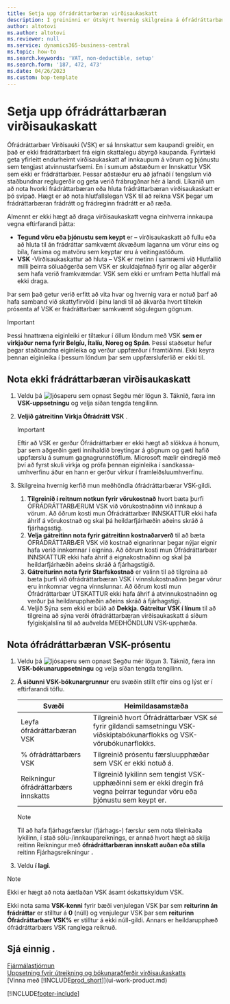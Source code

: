 ```yaml
---
title: Setja upp ófrádráttarbæran virðisaukaskatt
description: Í greininni er útskýrt hvernig skilgreina á ófrádráttarbæran virðisaukaskatt í Microsoft Dynamics 365 Business Central.
author: altotovi
ms.author: altotovi
ms.reviewer: null
ms.service: dynamics365-business-central
ms.topic: how-to
ms.search.keywords: 'VAT, non-deductible, setup'
ms.search.form: '187, 472, 473'
ms.date: 04/26/2023
ms.custom: bap-template
---
```


# <a name="set-up-non-deductible-vat" />Setja upp ófrádráttarbæran virðisaukaskatt

Ófrádráttarbær Virðisauki (VSK) er sá Innskattur sem kaupandi greiðir, en það er ekki frádráttarbært frá eigin skattalegu ábyrgð kaupanda. Fyrirtæki geta yfirleitt endurheimt virðisaukaskatt af innkaupum á vörum og þjónustu sem tengjast atvinnustarfsemi. En í sumum aðstæðum er Innskattur VSK sem ekki er frádráttarbær. Þessar aðstæður eru að jafnaði í tengslum við staðbundnar reglugerðir og geta verið frábrugðnar hér á landi. Líkanið um að nota hvorki frádráttarbæran eða hluta frádráttarbæran virðisaukaskatt er þó svipað. Hægt er að nota hlutfallslegan VSK til að reikna VSK þegar um frádráttarbæran frádrátt og frádreginn frádrátt er að ræða.

Almennt er ekki hægt að draga virðisaukaskatt vegna einhverra innkaupa vegna eftirfarandi þátta:

- **Tegund vöru eða þjónustu sem keypt**  er – virðisaukaskatt að fullu eða að hluta til án frádráttar samkvæmt ákvæðum laganna um vörur eins og bíla, farsíma og matvöru sem keyptar eru á veitingastöðum.
- **VSK**  -Virðisaukaskattur að hluta – VSK er metinn í samræmi við Hlutfallið milli þeirra söluaðgerða sem VSK er skuldajafnað fyrir og allar aðgerðir sem hafa verið framkvæmdar. VSK sem ekki er umfram Þetta hlutfall má ekki draga.

Þar sem það getur verið erfitt að vita hvar og hvernig vara er notuð þarf að hafa samband við skattyfirvöld í þínu landi til að ákvarða hvort tiltekin prósenta af VSK er frádráttarbær samkvæmt sögulegum gögnum. 

> [!IMPORTANT]
> Þessi hnattræna eiginleiki er tiltækur í öllum löndum með VSK  **sem er virkjaður nema fyrir Belgíu, Ítalíu, Noreg og Spán**. Þessi staðsetur hefur þegar staðbundna eiginleika og verður uppfærður í framtíðinni. Ekki keyra þennan eiginleika í þessum löndum þar sem uppfærsluferlið er ekki til.

## <a name="use-non-deductible-vat" />Nota ekki frádráttarbæran virðisaukaskatt

1. Veldu þá  ![ljósaperu sem opnast Segðu mér lögun 3.](media/ui-search/search_small.png "Segðu mér hvað þú vilt gera") Táknið, færa inn  **VSK-uppsetningu** og velja síðan tengda tengilinn.
2.  **Veljið gátreitinn Virkja Ófrádrátt VSK** .

    > [!IMPORTANT]
    > Eftir að VSK er gerður Ófrádráttarbær er ekki hægt að slökkva á honum, þar sem aðgerðin gæti innihaldið breytingar á gögnum og gæti hafið uppfærslu á sumum gagnagrunnstöflum. Microsoft mælir eindregið með því að fyrst skuli virkja og prófa þennan eiginleika í sandkassa-umhverfinu áður en hann er gerður virkur í framleiðsluumhverfinu.

3. Skilgreina hvernig kerfið mun meðhöndla ófrádráttarbærar VSK-gildi.

    1.  **Tilgreinið í reitnum notkun fyrir vörukostnað**  hvort bæta þurfi ÓFRÁDRÁTTARBÆRUM VSK við vörukostnaðinn við innkaup á vörum. Að öðrum kosti mun Ófrádráttarbær INNSKATTUR ekki hafa áhrif á vörukostnað og skal þá heildarfjárhæðin aðeins skráð á fjárhagsstig.
    2.  **Velja gátreitinn nota fyrir gátreitinn kostnaðarverð**  til að bæta ÓFRÁDRÁTTARBÆR VSK við kostnað eignarinnar þegar nýjar eignir hafa verið innkomnar í eignina. Að öðrum kosti mun Ófrádráttarbær INNSKATTUR ekki hafa áhrif á eignakostnaðinn og skal þá heildarfjárhæðin aðeins skráð á fjárhagstigið.
    3.  **Gátreiturinn nota fyrir Starfskostnað**  er valinn til að tilgreina að bæta þurfi við ófrádráttarbæran VSK í vinnslukostnaðinn þegar vörur eru innkomnar vegna vinnslunnar. Að öðrum kosti mun Ófrádráttarbær ÚTSKATTUR ekki hafa áhrif á atvinnukostnaðinn og verður þá heildarupphæðin aðeins skráð á fjárhagstigi.
    4. Veljið Sýna sem ekki er búið að  **Dekkja. Gátreitur VSK í línum**  til að tilgreina að sýna verði ófrádráttarbæran virðisaukaskatt á síðum fylgiskjalslína til að auðvelda MEÐHÖNDLUN VSK-upphæða.

## <a name="use-the-non-deductible-vat-percentage" />Nota ófrádráttarbæran VSK-prósentu

1. Veldu þá  ![ljósaperu sem opnast Segðu mér lögun 3.](media/ui-search/search_small.png "Segðu mér hvað þú vilt gera") Táknið, færa inn  **VSK-bókunaruppsetningu** og velja síðan tengda tengilinn.
2.  **Á síðunni VSK-bókunargrunnur**  eru svæðin stillt eftir eins og lýst er í eftirfarandi töflu.

    | Svæði | Heimildasamstæða |
    |-------|-------------|
    | Leyfa ófrádráttarbæran VSK | Tilgreinið hvort Ófrádráttarbær VSK sé fyrir gildandi samsetningu VSK-viðskiptabókunarflokks og VSK-vörubókunarflokks. |
    | % ófrádráttarbærs VSK | Tilgreinið prósentu færsluupphæðar sem VSK er ekki notuð á. |
    | Reikningur ófrádráttarbærs innskatts | Tilgreinið lykilinn sem tengist VSK-upphæðinni sem er ekki dregin frá vegna þeirrar tegundar vöru eða þjónustu sem keypt er. |

    > [!NOTE]
    > Til að hafa fjárhagsfærslur (fjárhags-) færslur sem nota tileinkaða lykilinn, í stað sölu-/innkaupareiknings, er annað hvort hægt að skilja reitinn Reikningur með  **ófrádráttarbæran innskatt auðan eða stilla**  reitinn Fjárhagsreikningur  **.** 

3. Veldu  **í lagi**.

> [!NOTE]
> Ekki er hægt að nota áætlaðan VSK ásamt óskattskyldum VSK.
>
> Ekki nota sama  **VSK-kenni**  fyrir bæði venjulegan VSK þar sem  **reiturinn án frádráttar**  er stilltur á  **0**  (núll) og venjulegur VSK þar sem  **reiturinn Ófrádráttarbær VSK%**  er stilltur á ekki núll-gildi. Annars er heildarupphæð ófrádráttarbærs VSK ranglega reiknuð.

## <a name="see-also" />Sjá einnig .

[Fjármálastjórnun](finance.md)  
[Uppsetning fyrir útreikning og bókunaraðferðir virðisaukaskatts](finance-setup-vat.md)  
[Vinna með [!INCLUDE[prod_short](includes/prod_short.md)]](ui-work-product.md)

[!INCLUDE[footer-include](includes/footer-banner.md)]
